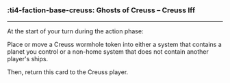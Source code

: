 ### :ti4-faction-base-creuss: __Ghosts of Creuss – Creuss Iff__

---
At the start of your turn during the action phase:

Place or move a Creuss wormhole token into either a system that contains a planet you control or a non-home system that does not contain another player's ships.

Then, return this card to the Creuss player.
